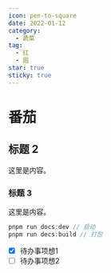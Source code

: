 ```yaml
---
icon: pen-to-square
date: 2022-01-12
category:
  - 蔬菜
tag:
  - 红
  - 圆
star: true
sticky: true
---
```

# 番茄

## 标题 2

这里是内容。

### 标题 3

这里是内容。

```js
pnpm run docs:dev // 启动
pnpm run decs:build // 打包
```

- [X]  待办事项想1
- [ ]  待办事项想2

